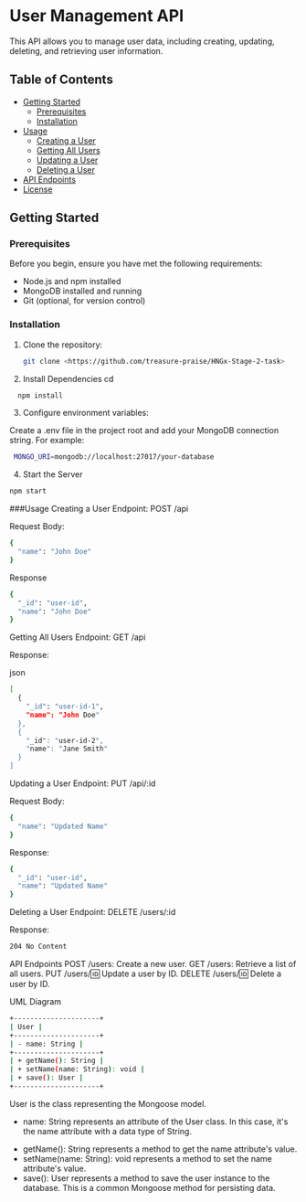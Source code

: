 # User Management API

This API allows you to manage user data, including creating, updating, deleting, and retrieving user information.

## Table of Contents

- [Getting Started](#getting-started)
  - [Prerequisites](#prerequisites)
  - [Installation](#installation)
- [Usage](#usage)
  - [Creating a User](#creating-a-user)
  - [Getting All Users](#getting-all-users)
  - [Updating a User](#updating-a-user)
  - [Deleting a User](#deleting-a-user)
- [API Endpoints](#api-endpoints)
- [License](#license)

## Getting Started

### Prerequisites

Before you begin, ensure you have met the following requirements:

- Node.js and npm installed
- MongoDB installed and running
- Git (optional, for version control)

### Installation

1. Clone the repository:

   ```bash
   git clone <https://github.com/treasure-praise/HNGx-Stage-2-task>
   ```

2. Install Dependencies
   cd <stage2>

```bash
  npm install
```

3. Configure environment variables:

Create a .env file in the project root and add your MongoDB connection string. For example:

```bash
 MONGO_URI=mongodb://localhost:27017/your-database

```

4. Start the Server

```bash
npm start
```

###Usage
Creating a User
Endpoint: POST /api

Request Body:

```bash
{
  "name": "John Doe"
}
```

Response

```bash
{
  "_id": "user-id",
  "name": "John Doe"
}
```

Getting All Users
Endpoint: GET /api

Response:

json

```bash
[
  {
    "_id": "user-id-1",
    "name": "John Doe"
  },
  {
    "_id": "user-id-2",
    "name": "Jane Smith"
  }
]

```

Updating a User
Endpoint: PUT /api/:id

Request Body:

```bash
{
  "name": "Updated Name"
}
```

Response:

```bash
{
  "_id": "user-id",
  "name": "Updated Name"
}
```

Deleting a User
Endpoint: DELETE /users/:id

Response:

```bash
204 No Content
```

API Endpoints
POST /users: Create a new user.
GET /users: Retrieve a list of all users.
PUT /users/:id: Update a user by ID.
DELETE /users/:id: Delete a user by ID.

UML Diagram
```bash
+---------------------+
| User |
+---------------------+
| - name: String |
+---------------------+
| + getName(): String |
| + setName(name: String): void |
| + save(): User |
+---------------------+
```

User is the class representing the Mongoose model.

- name: String represents an attribute of the User class. In this case, it's the name attribute with a data type of String.

* getName(): String represents a method to get the name attribute's value.
* setName(name: String): void represents a method to set the name attribute's value.
* save(): User represents a method to save the user instance to the database. This is a common Mongoose method for persisting data.
